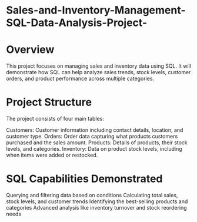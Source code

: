 # Sales-and-Inventory-Management-SQL-Data-Analysis-Project-

# Overview
This project focuses on managing sales and inventory data using SQL. 
It will demonstrate how SQL can help analyze sales trends, stock levels, customer orders, and product performance across multiple categories.

# Project Structure
The project consists of four main tables:

Customers: Customer information including contact details, location, and customer type.
Orders: Order data capturing what products customers purchased and the sales amount.
Products: Details of products, their stock levels, and categories.
Inventory: Data on product stock levels, including when items were added or restocked.
# SQL Capabilities Demonstrated

Querying and filtering data based on conditions
Calculating total sales, stock levels, and customer trends
Identifying the best-selling products and categories
Advanced analysis like inventory turnover and stock reordering needs
